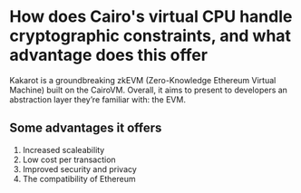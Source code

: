 # How does Cairo's virtual CPU handle cryptographic constraints, and what advantage does this offer

Kakarot is a groundbreaking zkEVM (Zero-Knowledge Ethereum Virtual Machine) built on the CairoVM. Overall, it aims to present to developers an abstraction layer they’re familiar with: the EVM.

## Some advantages it offers
1. Increased scaleability
2. Low cost per transaction
3. Improved security and privacy
4. The compatibility of Ethereum
